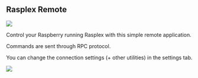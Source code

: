 ## Rasplex Remote

![](http://cl.ly/image/0W3p2d0A441u/Image%202014-02-11%20at%201.23.57%20am.png)

Control your Raspberry running Rasplex with this simple remote application.

Commands are sent through RPC protocol.

You can change the connection settings (+ other utilities) in the settings tab.

![](http://cl.ly/image/3f3d0D0t453r/Image%202014-02-11%20at%201.28.57%20am.png)


